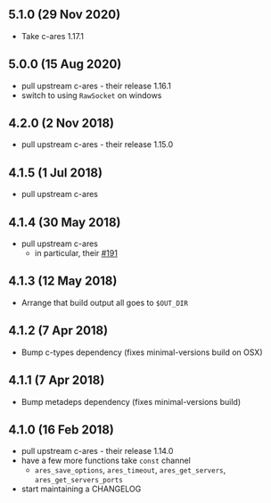 ## 5.1.0 (29 Nov 2020)

- Take c-ares 1.17.1

## 5.0.0 (15 Aug 2020)

- pull upstream c-ares - their release 1.16.1
- switch to using `RawSocket` on windows

## 4.2.0 (2 Nov 2018)

- pull upstream c-ares - their release 1.15.0

## 4.1.5 (1 Jul 2018)

- pull upstream c-ares

## 4.1.4 (30 May 2018)

- pull upstream c-ares
  - in particular, their [#191](https://github.com/c-ares/c-ares/pull/191)

## 4.1.3 (12 May 2018)

- Arrange that build output all goes to `$OUT_DIR`

## 4.1.2 (7 Apr 2018)

- Bump c-types dependency (fixes minimal-versions build on OSX)

## 4.1.1 (7 Apr 2018)

- Bump metadeps dependency (fixes minimal-versions build)

## 4.1.0 (16 Feb 2018)

- pull upstream c-ares - their release 1.14.0
- have a few more functions take `const` channel
  - `ares_save_options`, `ares_timeout`, `ares_get_servers`,
    `ares_get_servers_ports`
- start maintaining a CHANGELOG
